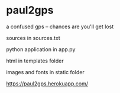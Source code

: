 # paul2gps

a confused gps – chances are you'll get lost

sources in sources.txt

python application in app.py 

html in templates folder

images and fonts in static folder


https://paul2gps.herokuapp.com/

